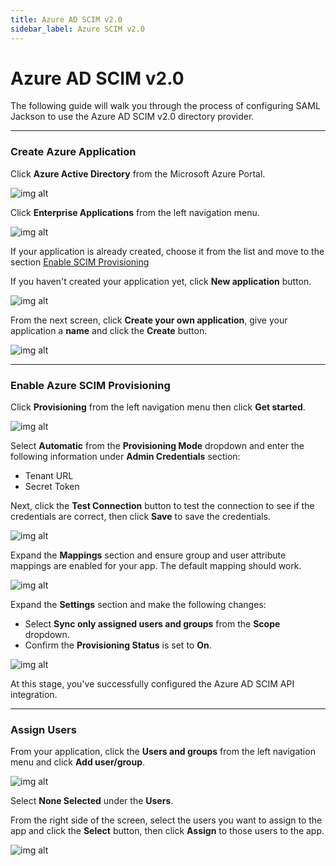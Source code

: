 ```yaml
---
title: Azure AD SCIM v2.0
sidebar_label: Azure SCIM v2.0
---
```


# Azure AD SCIM v2.0

The following guide will walk you through the process of configuring SAML Jackson to use the Azure AD SCIM v2.0 directory provider.

---

### Create Azure Application

Click **Azure Active Directory** from the Microsoft Azure Portal.

![img alt](/img/dsync/providers/azure/1.png)

Click **Enterprise Applications** from the left navigation menu.

![img alt](/img/dsync/providers/azure/2.png)

If your application is already created, choose it from the list and move to the section [Enable SCIM Provisioning](#enable-azure-scim-provisioning)

If you haven't created your application yet, click **New application** button.

![img alt](/img/dsync/providers/azure/9.png)

From the next screen, click **Create your own application**, give your application a **name** and click the **Create** button.

![img alt](/img/dsync/providers/azure/3.png)

---

### Enable Azure SCIM Provisioning

Click **Provisioning** from the left navigation menu then click **Get started**.

![img alt](/img/dsync/providers/azure/4.png)

Select **Automatic** from the **Provisioning Mode** dropdown and enter the following information under **Admin Credentials** section:

- Tenant URL
- Secret Token

Next, click the **Test Connection** button to test the connection to see if the credentials are correct, then click **Save** to save the credentials.

![img alt](/img/dsync/providers/azure/5.png)

Expand the **Mappings** section and ensure group and user attribute mappings are enabled for your app. The default mapping should work.

![img alt](/img/dsync/providers/azure/7.png)

Expand the **Settings** section and make the following changes:

- Select **Sync only assigned users and groups** from the **Scope** dropdown.
- Confirm the **Provisioning Status** is set to **On**.

![img alt](/img/dsync/providers/azure/8.png)

At this stage, you've successfully configured the Azure AD SCIM API integration.

---

### Assign Users

From your application, click the **Users and groups** from the left navigation menu and click **Add user/group**.

![img alt](/img/dsync/providers/azure/11.png)

Select **None Selected** under the **Users**.

From the right side of the screen, select the users you want to assign to the app and click the **Select** button, then click **Assign** to those users to the app.

![img alt](/img/dsync/providers/azure/12.png)
